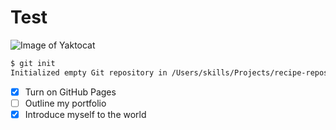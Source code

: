 # Test

![Image of Yaktocat](https://octodex.github.com/images/yaktocat.png)

``` bash
$ git init
Initialized empty Git repository in /Users/skills/Projects/recipe-repository/.git/
```

- [X] Turn on GitHub Pages
- [ ] Outline my portfolio
- [X] Introduce myself to the world
